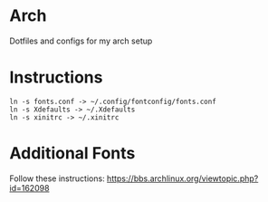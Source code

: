 Arch
====

Dotfiles and configs for my arch setup

Instructions
============
```
ln -s fonts.conf -> ~/.config/fontconfig/fonts.conf
ln -s Xdefaults -> ~/.Xdefaults
ln -s xinitrc -> ~/.xinitrc
```

Additional Fonts
================
Follow these instructions: https://bbs.archlinux.org/viewtopic.php?id=162098

